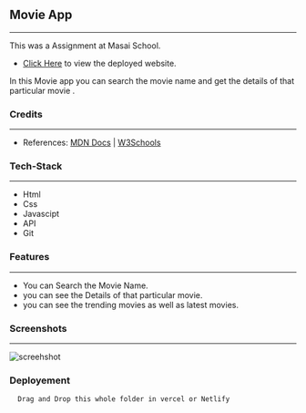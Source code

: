 ## Movie App 
---
<p>
This was a Assignment at Masai School.  
</p>

* [Click Here](https://nostalgic-mccarthy-ccba61.netlify.app/) to view the deployed website.

<p>
In this Movie app you can search the movie name and get the details of that particular movie . 
</p>

### Credits
___
* References: [MDN Docs](https://developer.mozilla.org/en-US/ ) | [W3Schools](https://www.w3schools.com/)

### Tech-Stack
___

* Html 
* Css 
* Javascipt
* API
* Git

### Features
___
* You can Search the Movie Name.
* you can see the Details of that particular movie. 
* you can see the trending movies as well as latest movies.


### Screenshots
___
![screehshot](https://my-new-ms11j7luc-dumarenandu70-gmailcom.vercel.app/static/media/movie.28190929.png)

### Deployement
```bash
  Drag and Drop this whole folder in vercel or Netlify
```
